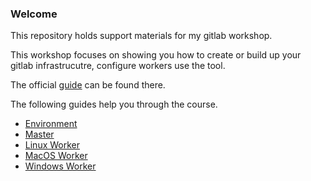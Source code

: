### Welcome

This repository holds support materials for my gitlab workshop.

This workshop focuses on showing you how to create or build up your gitlab infrastrucutre, configure workers use the tool.

The official [guide](https://about.gitlab.com/community/) can be found there.

The following guides help you through the course.

* [Environment](/Guides/Env.md)
* [Master](/Guides/Master.md)
* [Linux Worker](/Guides/LinuxWrkr.md)
* [MacOS Worker](/Guides/MacWrkr.md)
* [Windows Worker](/Guides/WinWrkr.md)
